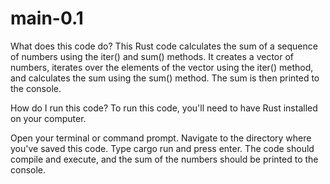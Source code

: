 # main-0.1
What does this code do?
This Rust code calculates the sum of a sequence of numbers using the iter() and sum() methods. It creates a vector of numbers, iterates over the elements of the vector using the iter() method, and calculates the sum using the sum() method. The sum is then printed to the console.

How do I run this code?
To run this code, you'll need to have Rust installed on your computer.

Open your terminal or command prompt.
Navigate to the directory where you've saved this code.
Type cargo run and press enter.
The code should compile and execute, and the sum of the numbers should be printed to the console.
